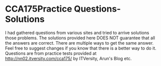 # CCA175Practice Questions-Solutions

I had gathered questions from various sites and tried to arrive solutions those problems.
The solutions provided here DOES NOT guarantee that all the answers are correct.
There are multiple ways to get the same answer.
Feel free to suggest changes if you know that there is a better way to do it.
Questions are from practice tests provided at http://nn02.itversity.com/cca175/ by ITVersity, Arun's Blog etc.
